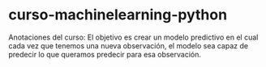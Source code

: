 # curso-machinelearning-python
Anotaciones del curso: El objetivo es crear un modelo predictivo en el cual cada vez que tenemos una nueva observación, el modelo sea capaz de predecir lo que queramos predecir para esa observación.
